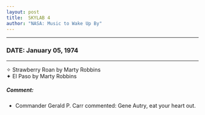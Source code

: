 ```yaml
---
layout: post
title:  SKYLAB 4
author: "NASA: Music to Wake Up By"
---
```


----
### DATE: January 05, 1974
----
✧ Strawberry Roan by Marty Robbins  &nbsp;<br />✦ El Paso by Marty Robbins

##### Comment:
* Commander Gerald P. Carr commented: Gene Autry, eat your heart out.

